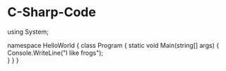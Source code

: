 # C-Sharp-Code
<head/>


using System;

namespace HelloWorld
{
  class Program
  {
    static void Main(string[] args)
    {
      Console.WriteLine("I like frogs");    
    }
  }
}
